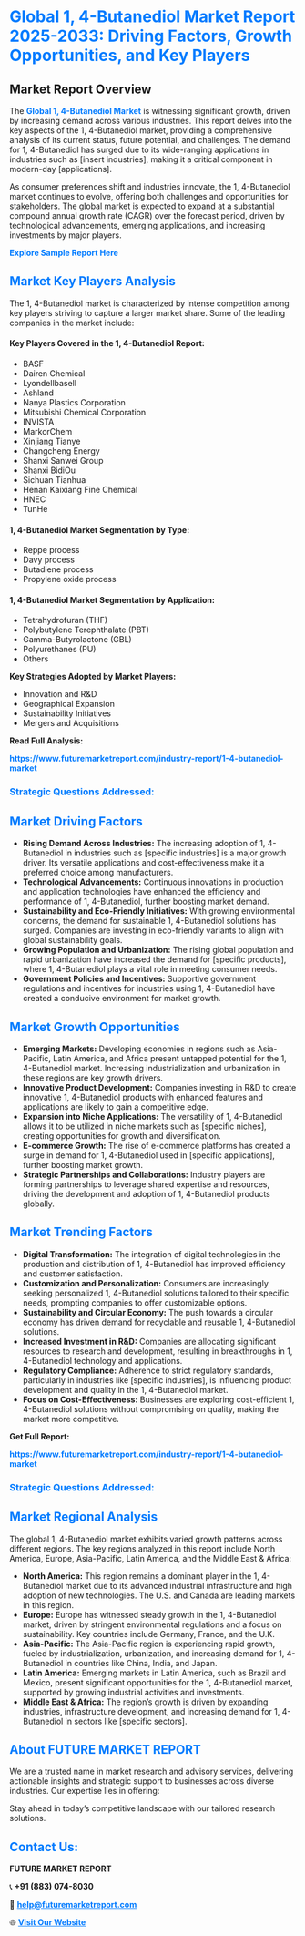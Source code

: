 <h1 style="color: #007BFF;">Global 1, 4-Butanediol Market Report 2025-2033: Driving Factors, Growth Opportunities, and Key Players</h1>

<section id="overview">
<h2>Market Report Overview</h2>
<p>The <a href="https://www.futuremarketreport.com/industry-report/1-4-butanediol-market" style="color: #007BFF; text-decoration: none;"><strong>Global 1, 4-Butanediol Market</strong></a> is witnessing significant growth, driven by increasing demand across various industries. This report delves into the key aspects of the 1, 4-Butanediol market, providing a comprehensive analysis of its current status, future potential, and challenges. The demand for 1, 4-Butanediol has surged due to its wide-ranging applications in industries such as [insert industries], making it a critical component in modern-day [applications].</p>
<p>As consumer preferences shift and industries innovate, the 1, 4-Butanediol market continues to evolve, offering both challenges and opportunities for stakeholders. The global market is expected to expand at a substantial compound annual growth rate (CAGR) over the forecast period, driven by technological advancements, emerging applications, and increasing investments by major players.</p>
</section>

<section id="overview">
<p><a href="https://www.futuremarketreport.com/request-sample/reportId=64227" style="color: #007BFF; text-decoration: none;"><strong>Explore Sample Report Here</strong></a></p>
</section>

<section id="key-players">
<h2 style="color: #007BFF;">Market Key Players Analysis</h2>
<p>The 1, 4-Butanediol market is characterized by intense competition among key players striving to capture a larger market share. Some of the leading companies in the market include:</p>
<h4>Key Players Covered in the 1, 4-Butanediol Report:</h4>
<ul><li>BASF</li><li>Dairen Chemical</li><li>Lyondellbasell</li><li>Ashland</li><li>Nanya Plastics Corporation</li><li>Mitsubishi Chemical Corporation</li><li>INVISTA</li><li>MarkorChem</li><li>Xinjiang Tianye</li><li>Changcheng Energy</li><li>Shanxi Sanwei Group</li><li>Shanxi BidiOu</li><li>Sichuan Tianhua</li><li>Henan Kaixiang Fine Chemical</li><li>HNEC</li><li>TunHe</li></ul>
<h4>1, 4-Butanediol Market Segmentation by Type:</h4>
<ul><li>Reppe process</li><li>Davy process</li><li>Butadiene process</li><li>Propylene oxide process</li></ul>

<h4>1, 4-Butanediol Market Segmentation by Application:</h4>
<ul><li>Tetrahydrofuran (THF)</li><li>Polybutylene Terephthalate (PBT)</li><li>Gamma-Butyrolactone (GBL)</li><li>Polyurethanes (PU)</li><li>Others</li></ul>
<p><strong>Key Strategies Adopted by Market Players:</strong></p>
<ul>
<li>Innovation and R&D</li>
<li>Geographical Expansion</li>
<li>Sustainability Initiatives</li>
<li>Mergers and Acquisitions</li>
</ul>
</section>

<section>
<p><strong>Read Full Analysis: </strong></p><a href="https://www.futuremarketreport.com/industry-report/1-4-butanediol-market" style="color: #007BFF; text-decoration: none;"><strong>https://www.futuremarketreport.com/industry-report/1-4-butanediol-market</strong></a>
<h3 style="color: #007BFF;">Strategic Questions Addressed:</h3>
</section>

<section id="driving-factors">
<h2 style="color: #007BFF;">Market Driving Factors</h2>
<ul>
<li><strong>Rising Demand Across Industries:</strong> The increasing adoption of 1, 4-Butanediol in industries such as [specific industries] is a major growth driver. Its versatile applications and cost-effectiveness make it a preferred choice among manufacturers.</li>
<li><strong>Technological Advancements:</strong> Continuous innovations in production and application technologies have enhanced the efficiency and performance of 1, 4-Butanediol, further boosting market demand.</li>
<li><strong>Sustainability and Eco-Friendly Initiatives:</strong> With growing environmental concerns, the demand for sustainable 1, 4-Butanediol solutions has surged. Companies are investing in eco-friendly variants to align with global sustainability goals.</li>
<li><strong>Growing Population and Urbanization:</strong> The rising global population and rapid urbanization have increased the demand for [specific products], where 1, 4-Butanediol plays a vital role in meeting consumer needs.</li>
<li><strong>Government Policies and Incentives:</strong> Supportive government regulations and incentives for industries using 1, 4-Butanediol have created a conducive environment for market growth.</li>
</ul>
</section>

<section id="growth-opportunities">
<h2 style="color: #007BFF;">Market Growth Opportunities</h2>
<ul>
<li><strong>Emerging Markets:</strong> Developing economies in regions such as Asia-Pacific, Latin America, and Africa present untapped potential for the 1, 4-Butanediol market. Increasing industrialization and urbanization in these regions are key growth drivers.</li>
<li><strong>Innovative Product Development:</strong> Companies investing in R&D to create innovative 1, 4-Butanediol products with enhanced features and applications are likely to gain a competitive edge.</li>
<li><strong>Expansion into Niche Applications:</strong> The versatility of 1, 4-Butanediol allows it to be utilized in niche markets such as [specific niches], creating opportunities for growth and diversification.</li>
<li><strong>E-commerce Growth:</strong> The rise of e-commerce platforms has created a surge in demand for 1, 4-Butanediol used in [specific applications], further boosting market growth.</li>
<li><strong>Strategic Partnerships and Collaborations:</strong> Industry players are forming partnerships to leverage shared expertise and resources, driving the development and adoption of 1, 4-Butanediol products globally.</li>
</ul>
</section>

<section id="trending-factors">
<h2 style="color: #007BFF;">Market Trending Factors</h2>
<ul>
<li><strong>Digital Transformation:</strong> The integration of digital technologies in the production and distribution of 1, 4-Butanediol has improved efficiency and customer satisfaction.</li>
<li><strong>Customization and Personalization:</strong> Consumers are increasingly seeking personalized 1, 4-Butanediol solutions tailored to their specific needs, prompting companies to offer customizable options.</li>
<li><strong>Sustainability and Circular Economy:</strong> The push towards a circular economy has driven demand for recyclable and reusable 1, 4-Butanediol solutions.</li>
<li><strong>Increased Investment in R&D:</strong> Companies are allocating significant resources to research and development, resulting in breakthroughs in 1, 4-Butanediol technology and applications.</li>
<li><strong>Regulatory Compliance:</strong> Adherence to strict regulatory standards, particularly in industries like [specific industries], is influencing product development and quality in the 1, 4-Butanediol market.</li>
<li><strong>Focus on Cost-Effectiveness:</strong> Businesses are exploring cost-efficient 1, 4-Butanediol solutions without compromising on quality, making the market more competitive.</li>
</ul>
</section>

<section>
<p><strong>Get Full Report: </strong></p><a href="https://www.futuremarketreport.com/industry-report/1-4-butanediol-market" style="color: #007BFF; text-decoration: none;"><strong>https://www.futuremarketreport.com/industry-report/1-4-butanediol-market</strong></a>
<h3 style="color: #007BFF;">Strategic Questions Addressed:</h3>
</section>


<section id="regional-analysis">
<h2 style="color: #007BFF;">Market Regional Analysis</h2>
<p>The global 1, 4-Butanediol market exhibits varied growth patterns across different regions. The key regions analyzed in this report include North America, Europe, Asia-Pacific, Latin America, and the Middle East & Africa:</p>
<ul>
<li><strong>North America:</strong> This region remains a dominant player in the 1, 4-Butanediol market due to its advanced industrial infrastructure and high adoption of new technologies. The U.S. and Canada are leading markets in this region.</li>
<li><strong>Europe:</strong> Europe has witnessed steady growth in the 1, 4-Butanediol market, driven by stringent environmental regulations and a focus on sustainability. Key countries include Germany, France, and the U.K.</li>
<li><strong>Asia-Pacific:</strong> The Asia-Pacific region is experiencing rapid growth, fueled by industrialization, urbanization, and increasing demand for 1, 4-Butanediol in countries like China, India, and Japan.</li>
<li><strong>Latin America:</strong> Emerging markets in Latin America, such as Brazil and Mexico, present significant opportunities for the 1, 4-Butanediol market, supported by growing industrial activities and investments.</li>
<li><strong>Middle East & Africa:</strong> The region’s growth is driven by expanding industries, infrastructure development, and increasing demand for 1, 4-Butanediol in sectors like [specific sectors].</li>
</ul>
</section>

<footer>
<h2 style="color: #007BFF;">About FUTURE MARKET REPORT</h2>
<p>We are a trusted name in market research and advisory services, delivering actionable insights and strategic support to businesses across diverse industries. Our expertise lies in offering:</p>

<p>Stay ahead in today’s competitive landscape with our tailored research solutions.</p>

<h2 style="color: #007BFF;">Contact Us:</h2>
<p><strong>FUTURE MARKET REPORT</strong></p>
<p>📞 <strong>+91 (883) 074-8030</strong></p>
<p>📧 <strong><a href="mailto:help@futuremarketreport.com" style="color: #007BFF;">help@futuremarketreport.com</a></strong></p>
<p>🌐 <strong><a href="https://www.futuremarketreport.com/" style="color: #007BFF;">Visit Our Website</a></strong></p>
</footer>